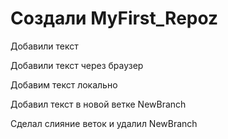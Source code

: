 # Создали MyFirst_Repoz

Добавили текст

Добавили текст через браузер

Добавим текст локально

Добавил текст в новой ветке NewBranch

Сделал слияние веток и удалил NewBranch